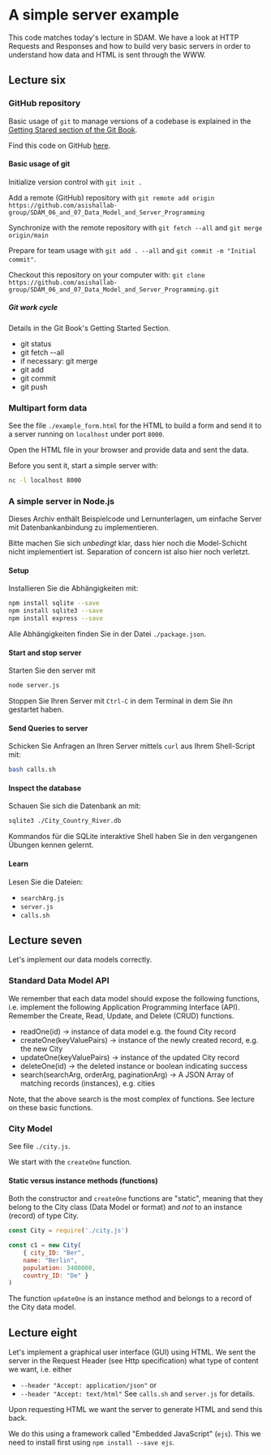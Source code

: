 # A simple server example

This code matches today's lecture in SDAM. We have a look at HTTP Requests and
Responses and how to build very basic servers in order to understand how data
and HTML is sent through the WWW.

## Lecture six

### GitHub repository

Basic usage of `git` to manage versions of a codebase is explained in the
[Getting Stared section of the Git
Book](https://git-scm.com/book/en/v2/Getting-Started-About-Version-Control).

Find this code on GitHub [here](https://github.com/asishallab-group/SDAM_06_and_07_Data_Model_and_Server_Programming).

#### Basic usage of git

Initialize version control with `git init .`

Add a remote (GitHub) repository with `git remote add origin https://github.com/asishallab-group/SDAM_06_and_07_Data_Model_and_Server_Programming`

Synchronize with the remote repository with `git fetch --all` and `git merge origin/main`

Prepare for team usage with `git add . --all` and `git commit -m "Initial commit"`.

Checkout this repository on your computer with:
`git clone https://github.com/asishallab-group/SDAM_06_and_07_Data_Model_and_Server_Programming.git`

##### Git work cycle 

Details in the Git Book's Getting Started Section.

- git status
- git fetch --all
- if necessary: git merge
- git add
- git commit
- git push

### Multipart form data

See the file `./example_form.html` for the HTML to build a form and send it to
a server running on `localhost` under port `8000`.

Open the HTML file in your browser and provide data and sent the data.

Before you sent it, start a simple server with:
```sh
nc -l localhost 8000
```

### A simple server in Node.js

Dieses Archiv enthält Beispielcode und Lernunterlagen, um einfache Server mit
Datenbankanbindung zu implementieren. 

Bitte machen Sie sich _unbedingt_ klar, dass hier noch die Model-Schicht nicht
implementiert ist. Separation of concern ist also hier noch verletzt.

#### Setup

Installieren Sie die Abhängigkeiten mit:
```sh
npm install sqlite --save
npm install sqlite3 --save
npm install express --save
```

Alle Abhängigkeiten finden Sie in der Datei `./package.json`.

#### Start and stop server

Starten Sie den server mit
```sh
node server.js
```
Stoppen Sie Ihren Server mit `Ctrl-C` in dem Terminal in dem Sie ihn gestartet
haben.

#### Send Queries to server

Schicken Sie Anfragen an Ihren Server mittels `curl` aus Ihrem Shell-Script mit:
```sh
bash calls.sh
```

#### Inspect the database

Schauen Sie sich die Datenbank an mit:
```sh
sqlite3 ./City_Country_River.db
```

Kommandos für die SQLite interaktive Shell haben Sie in den vergangenen Übungen
kennen gelernt.

#### Learn

Lesen Sie die Dateien:
- `searchArg.js`
- `server.js`
- `calls.sh`

## Lecture seven

Let's implement our data models correctly. 

### Standard Data Model API

We remember that each data model should expose the following functions, i.e.
implement the following Application Programming Interface (API). Remember the
Create, Read, Update, and Delete (CRUD) functions.

- readOne(id) -> instance of data model e.g. the found City record
- createOne(keyValuePairs) -> instance of the newly created record, e.g. the new City
- updateOne(keyValuePairs) -> instance of the updated City record
- deleteOne(id) -> the deleted instance or boolean indicating success
- search(searchArg, orderArg, paginationArg) -> A JSON Array of matching records (instances), e.g. cities

Note, that the above search is the most complex of functions. See lecture on these basic functions.

### City Model

See file `./city.js`.

We start with the `createOne` function.

#### Static versus instance methods (functions)

Both the constructor and `createOne` functions are "static", meaning that they
belong to the City class (Data Model or format) and _not_ to an instance
(record) of type City.

```js
const City = require('./city.js')

const c1 = new City(
    { city_ID: "Ber",
    name: "Berlin",
    population: 3400000,
    country_ID: "De" }
)
```

The function `updateOne` is an instance method and belongs to a record of the
City data model.

## Lecture eight

Let's implement a graphical user interface (GUI) using HTML. We sent the server
in the Request Header (see Http specification) what type of content we want,
i.e. either
* `--header "Accept: application/json"` or
* `--header "Accept: text/html"`
See `calls.sh` and `server.js` for details.

Upon requesting HTML we want the server to generate HTML and send this back.

We do this using a framework called "Embedded JavaScript" (`ejs`). This we need
to install first using `npm install --save ejs`.
